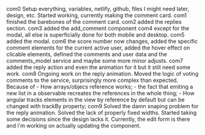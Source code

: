 com0
    Setup everything, variables, netlify, github, files I might need later, design, etc. Started working, currently making the comment card.
com1
    finished the barebones of the comment card.
com2
    added the replies section.
com3
    added the add_comment component
com4
    except for the modal, all else is superficially done for both mobile and desktop. 
com5
    added the modal.
com6
    the score number now changes, added the specific comment elements for the current active user, added the hover effect on clicable elements, defined the comments and user data and the comments_model service and maybe some more minor adjusts.
com7
    added the reply action and even the animation for it but it still need some work.
com8
    Ongoing work on the reply animation. Moved the logic of voting comments to the service, surprisingly more complex than expected. Because of 
    - How arrays/objecs reference works; 
    - the fact that emiting a new list in a observable recreates the references in the whole thing;
    - How angular tracks elements in the view by reference by default but can be changed with trackBy property;
com9 
    Solved the damn snaping problem for the reply animation. Solved the lack of properly fixed widths. Started taking some decisions since the design lacks it.
    Currently, the edit form is there and i'm working on actually updating the component.